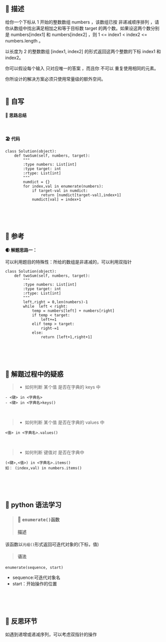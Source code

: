 ## 🚎 描述
给你一个下标从 1 开始的整数数组 numbers ，该数组已按 非递减顺序排列  ，请你从数组中找出满足相加之和等于目标数 target 的两个数。如果设这两个数分别是 numbers[index1] 和 numbers[index2] ，则 1 <= index1 < index2 <= numbers.length 。

以长度为 2 的整数数组 [index1, index2] 的形式返回这两个整数的下标 index1 和 index2。

你可以假设每个输入 只对应唯一的答案 ，而且你 不可以 重复使用相同的元素。

你所设计的解决方案必须只使用常量级的额外空间。
<br>
<br>
 
## 🛶 自写
#### 🧱 思路总结
 
<br>
 
#### 🏖 代码
```
class Solution(object):
    def twoSum(self, numbers, target):
        """
        :type numbers: List[int]
        :type target: int
        :rtype: List[int]
        """
        numdict = {}
        for index,val in enumerate(numbers):
            if target-val in numdict:
                return [numdict[target-val],index+1]
            numdict[val] = index+1
```
<br>
<br>
<br>
 
## 🛫 参考
#### 🌒 解题思路一：
可以利用题目的特殊性：所给的数组是非递减的，可以利用双指针
```
class Solution(object):
    def twoSum(self, numbers, target):
        """
        :type numbers: List[int]
        :type target: int
        :rtype: List[int]
        """
        left,right = 0,len(numbers)-1
        while  left < right:
            temp = numbers[left] + numbers[right]
            if temp < target:
                left+=1
            elif temp > target:
                right-=1
            else:
                return [left+1,right+1]
```
 
<br>
<br>
<br>
 
## 🐾 解题过程中的疑惑
>- 如何判断 某个值 是否在字典的 keys 中

    - <键> in <字典名>
    - <键> in <字典名>keys()
<br>

>- 如何判断 某个值 是否在字典的 values 中

    <值> in <字典名>.values()
<br>

>- 如何判断 键值对 是否在字典中

    (<键>,<值>) in <字典名>.items()
    如： (index,val) in numbers.items()

<br>
<br>
<br>
 
## 🍉 python 语法学习
>### 🍇 `enumerate()函数`
>#### 描述
该函数以`元组()`形式返回可迭代对象的(下标，值)
>#### 语法
`enumerate(sequence, start)`
- sequence:可迭代对象名
- start：开始操作的位置

 
<br>
<br>
<br>
 
## 🌊 反思环节
如遇到递增或递减序列，可以考虑双指针的操作